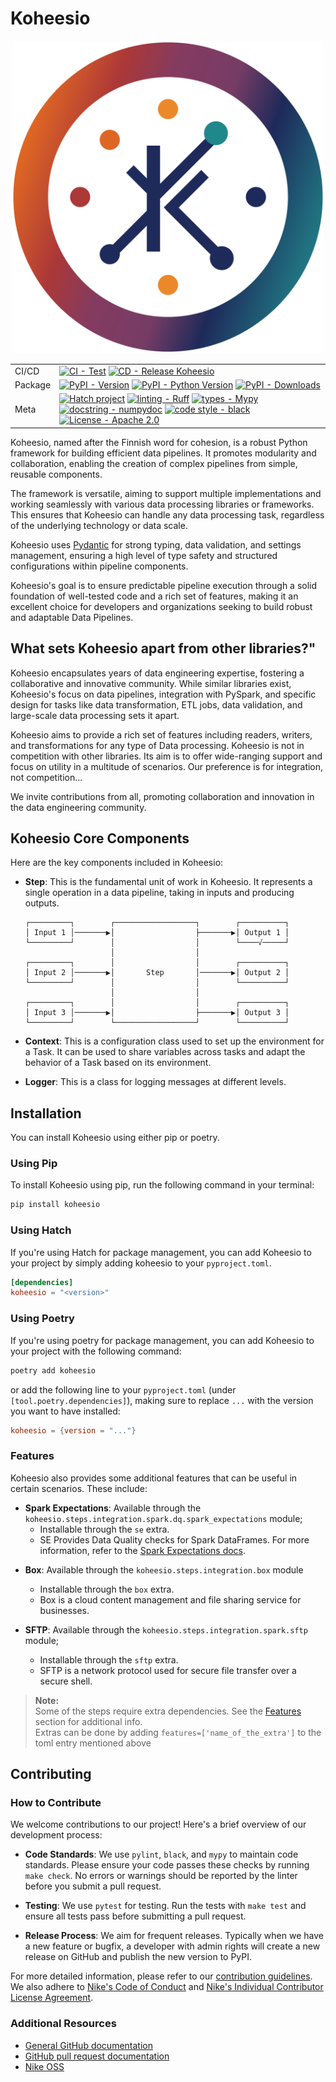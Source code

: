 # Koheesio

<div align="center">

<img src="https://raw.githubusercontent.com/Nike-Inc/koheesio/main/docs/assets/logo_koheesio.svg" alt="Koheesio logo" width="500" role="img">
</div>

|         |                                                                                                                                                                                                                                                                                                                                                                                                                                                                                                                                                                                                                                                                                                                                                     |
|---------|-----------------------------------------------------------------------------------------------------------------------------------------------------------------------------------------------------------------------------------------------------------------------------------------------------------------------------------------------------------------------------------------------------------------------------------------------------------------------------------------------------------------------------------------------------------------------------------------------------------------------------------------------------------------------------------------------------------------------------------------------------|
| CI/CD   | [![CI - Test](https://github.com/Nike-Inc/koheesio/actions/workflows/test.yaml/badge.svg)](https://github.com/Nike-Inc/koheesio/actions/workflows/test.yaml) [![CD - Release Koheesio](https://github.com/Nike-Inc/koheesio/actions/workflows/release.yml/badge.svg)](https://github.com/Nike-Inc/koheesio/actions/workflows/release.yml)                                                                                                                                                                                                                                                                                                                                                                                                 |
| Package | [![PyPI - Version](https://img.shields.io/pypi/v/koheesio.svg?logo=pypi&label=PyPI&logoColor=gold)](https://pypi.org/project/koheesio/) [![PyPI - Python Version](https://img.shields.io/pypi/pyversions/koheesio.svg?logo=python&label=Python&logoColor=gold)](https://pypi.org/project/koheesio/) [![PyPI - Downloads](https://img.shields.io/pypi/dm/koheesio?color=blue&label=Installs&logo=pypi&logoColor=gold)](https://pypi.org/project/koheesio/)                       |
| Meta    | [![Hatch project](https://img.shields.io/badge/%F0%9F%A5%9A-Hatch-4051b5.svg)](https://github.com/pypa/hatch) [![linting - Ruff](https://img.shields.io/endpoint?url=https://raw.githubusercontent.com/astral-sh/ruff/main/assets/badge/v2.json)](https://github.com/astral-sh/ruff) [![types - Mypy](https://img.shields.io/badge/types-Mypy-blue.svg)](https://github.com/python/mypy) [![docstring - numpydoc](https://img.shields.io/badge/docstring-numpydoc-blue)](https://numpydoc.readthedocs.io/en/latest/format.html) [![code style - black](https://img.shields.io/badge/code%20style-black-000000.svg)](https://github.com/psf/black) [![License - Apache 2.0](https://img.shields.io/github/license/Nike-Inc/koheesio)](LICENSE.txt) |

Koheesio, named after the Finnish word for cohesion, is a robust Python framework for building efficient data pipelines.
It promotes modularity and collaboration, enabling the creation of complex pipelines from simple, reusable components.

The framework is versatile, aiming to support multiple implementations and working seamlessly with various data
processing libraries or frameworks. This ensures that Koheesio can handle any data processing task, regardless of the
underlying technology or data scale.

Koheesio uses [Pydantic] for strong typing, data validation, and settings management, ensuring a high level of type
safety and structured configurations within pipeline components.

[Pydantic]: docs/includes/glossary.md#pydantic

Koheesio's goal is to ensure predictable pipeline execution through a solid foundation of well-tested code and a rich
set of features, making it an excellent choice for developers and organizations seeking to build robust and adaptable
Data Pipelines.

## What sets Koheesio apart from other libraries?"

Koheesio encapsulates years of data engineering expertise, fostering a collaborative and innovative community. While
similar libraries exist, Koheesio's focus on data pipelines, integration with PySpark, and specific design for tasks
like data transformation, ETL jobs, data validation, and large-scale data processing sets it apart.
  
Koheesio aims to provide a rich set of features including readers, writers, and transformations for any type of Data
processing. Koheesio is not in competition with other libraries. Its aim is to offer wide-ranging support and focus
on utility in a multitude of scenarios. Our preference is for integration, not competition...

We invite contributions from all, promoting collaboration and innovation in the data engineering community.

## Koheesio Core Components

Here are the key components included in Koheesio:

- __Step__: This is the fundamental unit of work in Koheesio. It represents a single operation in a data pipeline,
  taking in inputs and producing outputs.

    ```text
    ┌─────────┐        ┌──────────────────┐        ┌──────────┐
    │ Input 1 │───────▶│                  ├───────▶│ Output 1 │
    └─────────┘        │                  │        └────√─────┘
                       │                  │
    ┌─────────┐        │                  │        ┌──────────┐
    │ Input 2 │───────▶│       Step       │───────▶│ Output 2 │
    └─────────┘        │                  │        └──────────┘
                       │                  │
    ┌─────────┐        │                  │        ┌──────────┐
    │ Input 3 │───────▶│                  ├───────▶│ Output 3 │
    └─────────┘        └──────────────────┘        └──────────┘
    ```

- __Context__: This is a configuration class used to set up the environment for a Task. It can be used to share
variables across tasks and adapt the behavior of a Task based on its environment.
- __Logger__: This is a class for logging messages at different levels.

## Installation

You can install Koheesio using either pip or poetry.

### Using Pip

To install Koheesio using pip, run the following command in your terminal:

```bash
pip install koheesio
```

### Using Hatch

If you're using Hatch for package management, you can add Koheesio to your project by simply adding koheesio to your
`pyproject.toml`.
  
  ```toml
  [dependencies]
  koheesio = "<version>"
  ```

### Using Poetry

If you're using poetry for package management, you can add Koheesio to your project with the following command:

```bash
poetry add koheesio
```

or add the following line to your `pyproject.toml` (under `[tool.poetry.dependencies]`), making sure to replace `...` with the version you want to have installed:

```toml
koheesio = {version = "..."}
```

### Features

Koheesio also provides some additional features that can be useful in certain scenarios. These include:

- __Spark Expectations__: Available through the `koheesio.steps.integration.spark.dq.spark_expectations` module;
  - Installable through the `se` extra.
  - SE Provides Data Quality checks for Spark DataFrames. For more information, refer to the [Spark Expectations docs](https://engineering.nike.com/spark-expectations).

[//]: # (- **Brickflow:** Available through the `koheesio.steps.integration.workflow` module; installable through the `bf` extra.)
[//]: # (    - Brickflow is a workflow orchestration tool that allows you to define and execute workflows in a declarative way.)
[//]: # (    - For more information, refer to the [Brickflow docs]&#40;https://engineering.nike.com/brickflow&#41;)

- __Box__: Available through the `koheesio.steps.integration.box` module
  - Installable through the `box` extra.
  - Box is a cloud content management and file sharing service for businesses.

- __SFTP__: Available through the `koheesio.steps.integration.spark.sftp` module;
  - Installable through the `sftp` extra.
  - SFTP is a network protocol used for secure file transfer over a secure shell.

> __Note:__  
> Some of the steps require extra dependencies. See the [Features](#features) section for additional info.  
> Extras can be done by adding `features=['name_of_the_extra']` to the toml entry mentioned above

## Contributing

### How to Contribute

We welcome contributions to our project! Here's a brief overview of our development process:

- __Code Standards__: We use `pylint`, `black`, and `mypy` to maintain code standards. Please ensure your code passes these checks by running `make check`. No errors or warnings should be reported by the linter before you submit a pull request.

- __Testing__: We use `pytest` for testing. Run the tests with `make test` and ensure all tests pass before submitting a pull request.

- __Release Process__: We aim for frequent releases. Typically when we have a new feature or bugfix, a developer with
  admin rights will create a new release on GitHub and publish the new version to PyPI.

For more detailed information, please refer to our [contribution guidelines](./docs/contribute.md). We also adhere to
[Nike's Code of Conduct](https://github.com/Nike-Inc/nike-inc.github.io/blob/master/CONDUCT.md) and [Nike's Individual Contributor License Agreement](https://www.clahub.com/agreements/Nike-Inc/fastbreak).

### Additional Resources

- [General GitHub documentation](https://help.github.com/)
- [GitHub pull request documentation](https://help.github.com/send-pull-requests/)
- [Nike OSS](https://nike-inc.github.io/)
